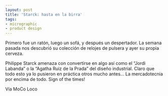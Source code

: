 ```yaml
---
layout: post
title: 'Starck: hasta en la birra'
tags:
- micrographic
- product design
---
```

Primero fue un ratón, luego un sofá, y después un despertador. La semana pasada nos descubrió su colección de relojes de pulsera y ayer su propia cerveza. 

Philippe Starck amenaza con convertirse en algo así como el “Jordi Labanda” o la “Agatha Ruiz de la Prada” del diseño industrial. Claro que todo esto ya lo pusieron en práctica otros mucho antes… La mercadotecnia por encima de todo. Sign of the times!

Vía MoCo Loco
